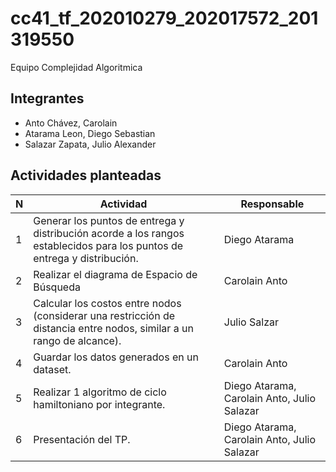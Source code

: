 # cc41_tf_202010279_202017572_201319550
Equipo Complejidad Algoritmica

## Integrantes
* Anto Chávez, Carolain
* Atarama Leon, Diego Sebastian
* Salazar Zapata, Julio Alexander 

## Actividades planteadas
| N | Actividad | Responsable |
| - | --------- | ---------- |
| 1 | Generar los puntos de entrega y distribución acorde a los rangos establecidos para los puntos de entrega y distribución. | Diego Atarama
| 2 | Realizar el diagrama de Espacio de Búsqueda | Carolain Anto
| 3 | Calcular los costos entre nodos (considerar una restricción de distancia entre nodos, similar a un rango de alcance). | Julio Salzar
| 4 | Guardar los datos generados en un dataset. | Carolain Anto
| 5 | Realizar 1 algoritmo de ciclo hamiltoniano por integrante. | Diego Atarama, Carolain Anto, Julio Salazar
| 6 | Presentación del TP. | Diego Atarama, Carolain Anto, Julio Salazar
